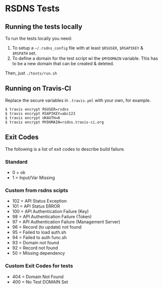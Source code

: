 # RSDNS Tests

## Running the tests locally

To run the tests locally you need: 

1. To setup a `~/.rsdns_config` file with at least `$RSUSER`, `$RSAPIKEY` & `$RSPATH` set. 
2. To define a domain for the test script wi the  `$MYDOMAIN` variable. This has to be a new domain that can be created & deleted.

Then, just `./tests/run.sh`

## Running on Travis-CI

Replace the secure variables in `.travis.yml` with your own, for example.

```
$ travis encrypt RSUSER=rsdns
$ travis encrypt RSAPIKEY=abc123
$ travis encrypt UKAUTH=0
$ travis encrypt MYDOMAIN=rsdns.travis-ci.org
```

## Exit Codes

The following is a list of exit codes to describe build failure.

### Standard
* 0 = ok
* 1 = Input/Var Missing
 
### Custom from rsdns scipts
* 102 = API Status Exception
* 101 = API Status ERROR
* 100 = API Authentication Failure (Key)
* 98 = API Authentication Failure (Token)
* 97 = API Authentication Failure (Management Server)
* 96 = Record (to update) not found
* 95 = Failed to load auth.sh
* 94 = Failed to auth func.sh
* 93 = Domain not found
* 92 = Record not found
* 50 = Missing dependency

### Custom Exit Codes for tests
* 404 = Domain Not Found
* 400 = No Test DOMAIN Set